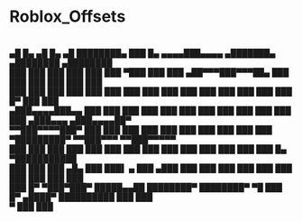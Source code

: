 # Roblox_Offsets

#
   ▄█    █▄     ▄█     █▄   ▄█       ████████▄  ███    █▄    ▄▄▄▄███▄▄▄▄      ▄███████▄    ▄████████    ▄████████      
  ███    ███   ███     ███ ███       ███   ▀███ ███    ███ ▄██▀▀▀███▀▀▀██▄   ███    ███   ███    ███   ███    ███      
  ███    ███   ███     ███ ███       ███    ███ ███    ███ ███   ███   ███   ███    ███   ███    █▀    ███    ███      
 ▄███▄▄▄▄███▄▄ ███     ███ ███       ███    ███ ███    ███ ███   ███   ███   ███    ███  ▄███▄▄▄      ▄███▄▄▄▄██▀      
▀▀███▀▀▀▀███▀  ███     ███ ███       ███    ███ ███    ███ ███   ███   ███ ▀█████████▀  ▀▀███▀▀▀     ▀▀███▀▀▀▀▀        
  ███    ███   ███     ███ ███       ███    ███ ███    ███ ███   ███   ███   ███          ███    █▄  ▀███████████      
  ███    ███   ███ ▄█▄ ███ ███▌    ▄ ███   ▄███ ███    ███ ███   ███   ███   ███          ███    ███   ███    ███      
  ███    █▀     ▀███▀███▀  █████▄▄██ ████████▀  ████████▀   ▀█   ███   █▀   ▄████▀        ██████████   ███    ███      
                           ▀                                                                           ███    ███      
#
